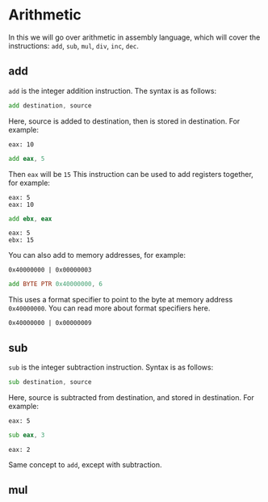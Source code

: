 # Arithmetic

In this we will go over arithmetic in assembly language, which will cover the instructions: `add`, `sub`, `mul`, `div`, `inc`, `dec`.

## add

`add` is the integer addition instruction. The syntax is as follows:

```asm
add destination, source
```

Here, source is added to destination, then is stored in destination. For example:
```
eax: 10
```
```asm
add eax, 5
```
Then `eax` will be `15`
This instruction can be used to add registers together, for example:
```
eax: 5
eax: 10
```
```asm
add ebx, eax
```
```
eax: 5
ebx: 15
```
You can also add to memory addresses, for example:
```
0x40000000 | 0x00000003
```
```asm
add BYTE PTR 0x40000000, 6
```
This uses a format specifier to point to the byte at memory address `0x40000000`. You can read more about format specifiers here.
```
0x40000000 | 0x00000009
```

## sub

`sub` is the integer subtraction instruction. Syntax is as follows:

```asm
sub destination, source
```
Here, source is subtracted from destination, and stored in destination. For example:
```
eax: 5
```
```asm
sub eax, 3
```
```
eax: 2
```
Same concept to `add`, except with subtraction.

## mul

